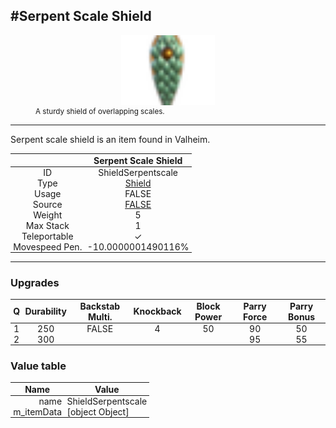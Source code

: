 <meta property="og:title" content="Serpent Scale Shield - MoreValheim" /><meta property="og:type" content="website" /><meta property="og:image" content="/assets/serpent_scale_shield.png" /><meta property="og:description" content="Serpent Scale Shield is an item found in Valheim." /><meta name="theme-color" content="#546D78"><meta name="twitter:card" content="summary_large_image">
#Serpent Scale Shield
-------------
<style>img {width:20px;}.tb {width:150px;display: block;margin-left: auto;margin-right: auto;}</style>

<style>.md-typeset table:not([class]) th:not([align]) {min-width:unset!important;}</style>
<style>td{padding:0em 0.3em!important;text-align:center!important;border-left:.05rem solid var(--md-default-fg-color--lightest)}</style>

<style>th{padding:0.1em 0.3em!important;text-align:center!important;font-weight:bold}</style>

<style>pre{text-align:right!important}</style>
<style>table tr td:first-child {border-left: 0;};</style>

<figure><img src="/assets/serpent_scale_shield.png" class="tb" /><figcaption><small>A sturdy shield of overlapping scales.</small></figcaption></figure>

-------------

Serpent scale shield is an item found in Valheim.

|        | Serpent Scale Shield              |
| ----------- | ------------------------------------ |
| ID |ShieldSerpentscale
| Type | [Shield](../../types/shield)
| Usage | FALSE<br>
| Source | [FALSE](../../items/false)
| Weight | 5 |
| Max Stack | 1 |
| Teleportable | ✓
| Movespeed Pen. | -10.0000001490116%


-------------

### Upgrades
| Q | Durability | Backstab Multi. | Knockback | Block Power | Parry Force | Parry Bonus
| - | - | - | - | - | - | - 
1 | 250 | FALSE | 4 | 50 | 90 | 50 | 1 | 
 | 2 | 300 |  |  |  | 95 | 55 |  | 


### Value table
| Name | Value
| - | - |
| <div style="text-align:right">name</div> | <div style="text-align:left">ShieldSerpentscale</div> | 
| <div style="text-align:right">m_itemData</div> | <div style="text-align:left">[object Object]</div> | 